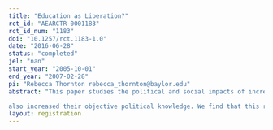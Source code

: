 ```yaml
---
title: "Education as Liberation?"
rct_id: "AEARCTR-0001183"
rct_id_num: "1183"
doi: "10.1257/rct.1183-1.0"
date: "2016-06-28"
status: "completed"
jel: "nan"
start_year: "2005-10-01"
end_year: "2007-02-28"
pi: "Rebecca Thornton rebecca_thornton@baylor.edu"
abstract: "This paper studies the political and social impacts of increased education by utilizing a randomized girls’ merit scholarship programme in Kenya that raised test scores and secondary schooling. Consistent with the view that education empowers the disadvantaged to challenge authority, we find that the programme reduced the acceptance of domestic violence and political authority. Young women in programme schools
also increased their objective political knowledge. We find that this rejection of the status quo did not translate into greater perceived political efficacy, community participation or voting intentions. Instead, there is suggestive evidence that the perceived legitimacy of political violence increased."
layout: registration
---
```



